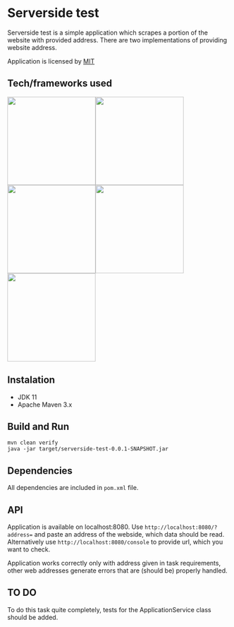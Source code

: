# Serverside test #

Serverside test is a simple application which scrapes a portion of the website with provided address. 
There are two implementations of providing website address. 

Application is licensed by [MIT](https://opensource.org/licenses/mit-license.php)

## Tech/frameworks used ##

<img src="https://whirly.pl/wp-content/uploads/2017/05/spring.png" width="200"><img src="http://yaqzi.pl/wp-content/uploads/2016/12/apache_maven.png" width="200"><img src="https://upload.wikimedia.org/wikipedia/commons/2/2c/Mockito_Logo.png" width="200"><img src="https://www.admfactory.com/images/logos/junit-400.jpg" width="200"><img src="https://jules-grospeiller.fr/media/logo_competences/lang/json.png" width="200">

## Instalation ##

* JDK 11
* Apache Maven 3.x

## Build and Run ##
```
mvn clean verify
java -jar target/serverside-test-0.0.1-SNAPSHOT.jar
```

## Dependencies ##
All dependencies are included in `pom.xml` file.

## API ##

Application is available on localhost:8080. Use `http://localhost:8080/?address=`
and paste an address of the webside, which data should be read. Alternatively use `http://localhost:8080/console` to provide url, which you want to check.

Application works correctly only with address given in task requirements, other web addresses generate errors that are (should be) properly handled.

## TO DO ##

To do this task quite completely, tests for the ApplicationService class should be added.
